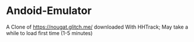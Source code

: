 # Andoid-Emulator
A Clone of https://nougat.glitch.me/ downloaded With HHTrack;
May take a while to load first time (1-5 minutes)
